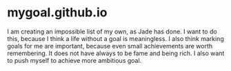 # mygoal.github.io
I am creating an impossible list of my own, as Jade has done. I want to do this, because I think a life without a goal is meaningless. I also think marking goals for me are important, because even small achievements are worth remembering. It does not have always to be fame and being rich. I also want to push myself to achieve more ambitious goal.

